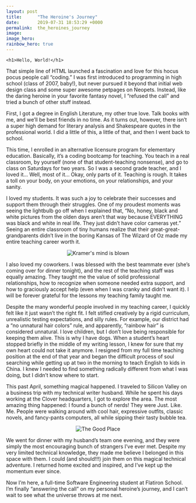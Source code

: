 ```yaml
---
layout: post
title:      "The Heroine's Journey"
date:       2019-07-31 18:53:29 +0000
permalink:  the_heroines_journey
image: 
image_hero: 
rainbow_hero: true
---
```




`<h1>Hello, World!</h1>`

That simple line of HTML launched a fascination and love for this hocus pocus people call “coding.” I was first introduced to programming in high school (class of 2007, baby!), but never pursued it beyond that initial web design class and some super awesome petpages on Neopets. Instead, like the daring heroine in your favorite fantasy novel, I “refused the call” and tried a bunch of other stuff instead.

First, I got a degree in English Literature, my other true love. Talk books with me, and we’ll be best friends in no time. As it turns out, however, there isn’t a super high demand for literary analysis and Shakespeare quotes in the professional world. I did a little of this, a little of that, and then I went back to school.

This time, I enrolled in an alternative licensure program for elementary education. Basically, it’s a coding bootcamp for teaching. You teach in a real classroom, by yourself (none of that student-teaching nonsense), and go to class on Saturdays for two years. So I was a second grade teacher, and I loved it... Well, most of it... Okay, only parts of it. Teaching is rough. It takes a toll on your body, on your emotions, on your relationships, and your sanity. 

I loved my students. It was such a joy to celebrate their successes and support them through their struggles. One of my proudest moments was seeing the lightbulb go off when I explained that, “No, honey, black and white pictures from the olden days aren’t that way because EVERYTHING was black and white in real life. They just didn’t have color cameras yet.” Seeing an entire classroom of tiny humans realize that their great-great-grandparents didn’t live in the boring Kansas of The Wizard of Oz made my entire teaching career worth it. 

<center><img alt="Kramer's mind is blown" src="https://media.giphy.com/media/OK27wINdQS5YQ/source.gif"></center>

I also loved my coworkers. I was blessed with the best teammate ever (she’s coming over for dinner tonight), and the rest of the teaching staff was equally amazing. They taught me the value of solid professional relationships, how to recognize when someone needed extra support, and how to graciously accept help (even when I was cranky and didn’t want it). I will be forever grateful for the lessons my teaching family taught me. 

Despite the many wonderful people involved in my teaching career, I quickly felt like it just wasn’t the right fit. I felt stifled creatively by a rigid curriculum, unrealistic testing expectations, and silly rules. For example, our district had a “no unnatural hair colors” rule, and apparently, “rainbow hair” is considered unnatural. I love children, but I don’t love being responsible for keeping them alive. This is why I have dogs. When a student’s heart stopped briefly in the middle of my writing lesson, I knew for sure that my own heart could not take it anymore. I resigned from my full time teaching position at the end of that year and began the difficult process of soul searching while getting up at two in the morning to teach English to kids in China. I knew I needed to find something radically different from what I was doing, but I didn’t know where to start.

This past April, something magical happened. I traveled to Silicon Valley on a business trip with my technical writer husband. While he spent his days working at the Clover headquarters, I got to explore the area. The most amazing thing happened: I found a bunch of nerds! They were Just. Like. Me. People were walking around with cool hair, expressive outfits, classic novels, and fancy-pants computers, all while sipping their tasty bubble tea.

<center><img alt="The Good Place" src="https://media3.giphy.com/media/iJ2cRDeQkcPXZiHh53/giphy.gif?cid=ecf05e47225a06fc6de2503b35d8ec91bda7cc0b97ee8a62&rid=giphy.gif"></center>

We went for dinner with my husband’s team one evening, and they were simply the most encouraging bunch of strangers I’ve ever met. Despite my very limited technical knowledge, they made me believe I belonged in this space with them. I could (and should!!!) join them on this magical technical adventure. I returned home excited and inspired, and I’ve kept up the momentum ever since. 

Now I’m here, a full-time Software Engineering student at Flatiron School. I’m finally “answering the call” on my personal heroine’s journey, and I can’t wait to see what the universe throws at me next. 

